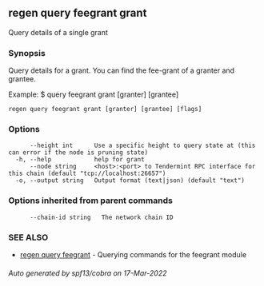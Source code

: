## regen query feegrant grant

Query details of a single grant

### Synopsis

Query details for a grant. 
You can find the fee-grant of a granter and grantee.

Example:
$ <appd> query feegrant grant [granter] [grantee]

```
regen query feegrant grant [granter] [grantee] [flags]
```

### Options

```
      --height int      Use a specific height to query state at (this can error if the node is pruning state)
  -h, --help            help for grant
      --node string     <host>:<port> to Tendermint RPC interface for this chain (default "tcp://localhost:26657")
  -o, --output string   Output format (text|json) (default "text")
```

### Options inherited from parent commands

```
      --chain-id string   The network chain ID
```

### SEE ALSO

* [regen query feegrant](regen_query_feegrant.md)	 - Querying commands for the feegrant module

###### Auto generated by spf13/cobra on 17-Mar-2022
